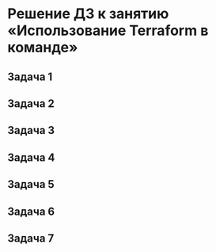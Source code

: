 # Решение ДЗ к занятию «Использование Terraform в команде»

## Задача 1

## Задача 2

## Задача 3

## Задача 4

## Задача 5

## Задача 6

## Задача 7
